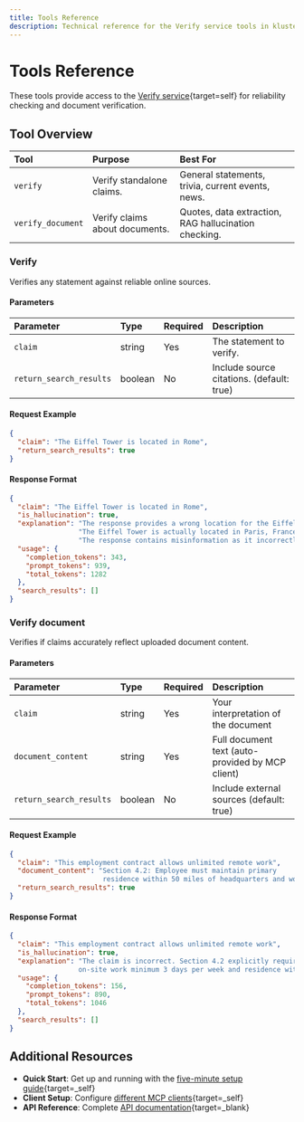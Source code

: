 ```yaml
---
title: Tools Reference
description: Technical reference for the Verify service tools in kluster.ai's example MCP server implementation.
---
```


# Tools Reference

These tools provide access to the [Verify service](/get-started/verify/reliability/overview){target=self} for reliability checking and document verification.

## Tool Overview

| Tool | Purpose | Best For |
|:---|:---|:---|
| `verify` | Verify standalone claims. | General statements, trivia, current events, news. |
| `verify_document` | Verify claims about documents. | Quotes, data extraction, RAG hallucination checking. |

### Verify

Verifies any statement against reliable online sources.

#### Parameters

| Parameter | Type | Required | Description |
|:---|:---|:---|:---|
| `claim` | string | Yes | The statement to verify. |
| `return_search_results` | boolean | No | Include source citations. (default: true) |

#### Request Example

```json
{
  "claim": "The Eiffel Tower is located in Rome",
  "return_search_results": true
}
```

#### Response Format

```json
{
  "claim": "The Eiffel Tower is located in Rome",
  "is_hallucination": true,
  "explanation": "The response provides a wrong location for the Eiffel Tower.\n"
                 "The Eiffel Tower is actually located in Paris, France, not in Rome.\n"
                 "The response contains misinformation as it incorrectly states the tower's location.",
  "usage": {
    "completion_tokens": 343,
    "prompt_tokens": 939,
    "total_tokens": 1282
  },
  "search_results": []
}
```

### Verify document

Verifies if claims accurately reflect uploaded document content.

#### Parameters

| Parameter | Type | Required | Description |
|:---|:---|:---|:---|
| `claim` | string | Yes | Your interpretation of the document |
| `document_content` | string | Yes | Full document text (auto-provided by MCP client) |
| `return_search_results` | boolean | No | Include external sources (default: true) |

#### Request Example

```json
{
  "claim": "This employment contract allows unlimited remote work",
  "document_content": "Section 4.2: Employee must maintain primary
                       residence within 50 miles of headquarters and work on-site minimum 3 days per week...",
  "return_search_results": true
}
```

#### Response Format

```json
{
  "claim": "This employment contract allows unlimited remote work",
  "is_hallucination": true,
  "explanation": "The claim is incorrect. Section 4.2 explicitly requires
                 on-site work minimum 3 days per week and residence within 50 miles of headquarters.",
  "usage": {
    "completion_tokens": 156,
    "prompt_tokens": 890,
    "total_tokens": 1046
  },
  "search_results": []
}
```
## Additional Resources

- **Quick Start**: Get up and running with the [five-minute setup guide](/get-started/mcp/self-hosted/quick-start/){target=\_self}
- **Client Setup**: Configure [different MCP clients](/get-started/mcp/self-hosted/clients/){target=\_self}
- **API Reference**: Complete [API documentation](/api-reference/reference/){target=\_blank}
